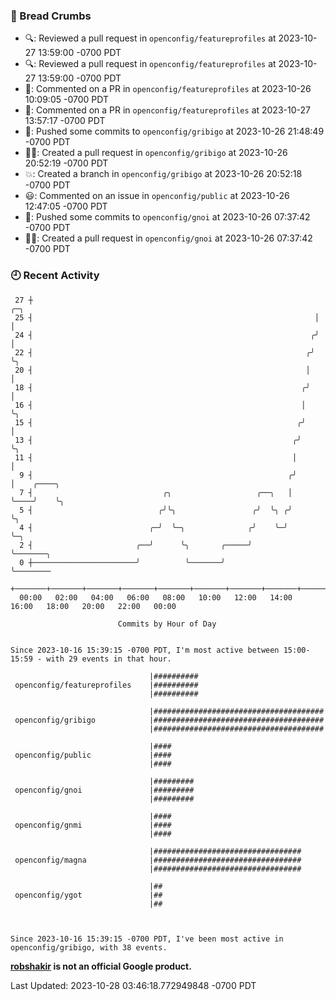 ### 🍞 Bread Crumbs

 * 🔍: Reviewed a pull request in  `openconfig/featureprofiles` at 2023-10-27 13:59:00 -0700 PDT
 * 🔍: Reviewed a pull request in  `openconfig/featureprofiles` at 2023-10-27 13:59:00 -0700 PDT
 * 💬: Commented on a PR in  `openconfig/featureprofiles` at 2023-10-26 10:09:05 -0700 PDT
 * 💬: Commented on a PR in  `openconfig/featureprofiles` at 2023-10-27 13:57:17 -0700 PDT
 * 🚢: Pushed some commits to `openconfig/gribigo` at 2023-10-26 21:48:49 -0700 PDT
 * ✍🏼: Created a pull request in `openconfig/gribigo` at 2023-10-26 20:52:19 -0700 PDT
 * 💥: Created a branch in `openconfig/gribigo` at 2023-10-26 20:52:18 -0700 PDT
 * 😃: Commented on an issue in `openconfig/public` at 2023-10-26 12:47:05 -0700 PDT
 * 🚢: Pushed some commits to `openconfig/gnoi` at 2023-10-26 07:37:42 -0700 PDT
 * ✍🏼: Created a pull request in `openconfig/gnoi` at 2023-10-26 07:37:42 -0700 PDT

### 🕘 Recent Activity
```
 27 ┼                                                               ╭─╮
 25 ┤                                                               │ │
 24 ┤                                                              ╭╯ │
 22 ┤                                                             ╭╯  ╰╮
 20 ┤                                                             │    │
 18 ┤                                                            ╭╯    │
 16 ┤                                                            │     ╰╮
 15 ┤                                                           ╭╯      │
 13 ┤                                                          ╭╯       ╰╮
 11 ┤                                                          │         │
  9 ┤                                                         ╭╯         │    ╭────╮
  7 ┤                             ╭╮                   ╭──╮   │          ╰────╯    ╰╮
  5 ┤                            ╭╯╰╮                 ╭╯  ╰╮ ╭╯                     ╰╮
  4 ┤                          ╭─╯  ╰─╮              ╭╯    ╰─╯                       ╰─╮
  2 ┤                       ╭──╯      ╰╮       ╭─────╯                                 ╰───────╮
  0 ┼───────────────────────╯          ╰───────╯                                               ╰────────
    +───────+───────+───────+───────+───────+───────+───────+───────+───────+───────+───────+───────+────
  00:00   02:00   04:00   06:00   08:00   10:00   12:00   14:00   16:00   18:00   20:00   22:00   00:00   

						Commits by Hour of Day


Since 2023-10-16 15:39:15 -0700 PDT, I'm most active between 15:00-15:59 - with 29 events in that hour.

```



```
                               |##########
 openconfig/featureprofiles    |##########
                               |##########

                               |######################################
 openconfig/gribigo            |######################################
                               |######################################

                               |####
 openconfig/public             |####
                               |####

                               |#########
 openconfig/gnoi               |#########
                               |#########

                               |####
 openconfig/gnmi               |####
                               |####

                               |#################################
 openconfig/magna              |#################################
                               |#################################

                               |##
 openconfig/ygot               |##
                               |##



Since 2023-10-16 15:39:15 -0700 PDT, I've been most active in openconfig/gribigo, with 38 events.

```
**[robshakir](mailto:robjs@google.com) is not an official Google product.**  


Last Updated: 2023-10-28 03:46:18.772949848 -0700 PDT
